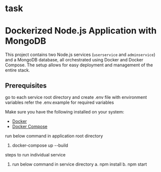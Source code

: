 # task
# Dockerized Node.js Application with MongoDB



This project contains two Node.js services (`userservice` and `adminservice`) and a MongoDB database, all orchestrated using Docker and Docker Compose. The setup allows for easy deployment and management of the entire stack.

## Prerequisites
go to each service root directory and create .env file with environment variables refer the .env.example for required variables


Make sure you have the following installed on your system:

- [Docker](https://docs.docker.com/get-docker/)
- [Docker Compose](https://docs.docker.com/compose/install/)

run below command in application root directory 
1. docker-compose up --build

steps to run individual service

1. run below command in service directory
a. npm install
b. npm start

